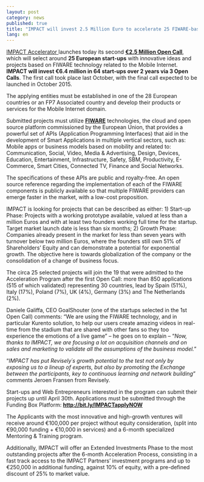 ```yaml
---
layout: post
category: news
published: true
title: "IMPACT will invest 2.5 Million Euro to accelerate 25 FIWARE-based startups"
lang: en
---
```


<a href="http://www.impact-accelerator.com/">IMPACT Accelerator </a>launches today its second <a href="http://bit.ly/IMPACTapplyNOW" target="_blank"><strong>€2.5 Million Open Call</strong></a>, which will select around <strong>25 European start-ups</strong> with innovative ideas and projects based on FIWARE technology related to the Mobile Internet. <strong>IMPACT will invest €6.4 million in 64 start-ups over 2 years via 3 Open Calls</strong>. The first call took place last October, with the final call expected to be launched in October 2015.

The applying entities must be established in one of the 28 European countries or an FP7 Associated country and develop their products or services for the Mobile Internet domain.

Submitted projects must utilize <strong><a href="http://www.fiware.org/">FIWARE</a></strong> technologies, the cloud and open source platform commissioned by the European Union, that provides a powerful set of APIs (Application Programming Interfaces) that aid in the development of Smart Applications in multiple vertical sectors, such as: Mobile apps or business models based on mobility and related to: Communication, Social, Video, Media &amp; Advertising, Design, Devices, Education, Entertainment, Infrastructure, Safety, SBM, Productivity, E-Commerce, Smart Cities, Connected TV, Finance and Social Networks.

The specifications of these APIs are public and royalty-free. An open source reference regarding the implementation of each of the FIWARE components is publicly available so that multiple FIWARE providers can emerge faster in the market, with a low-cost proposition.

IMPACT is looking for projects that can be described as either: 1) Start-up Phase: Projects with a working prototype available, valued at less than a million Euros and with at least two founders working full time for the startup. Target market launch date is less than six months; 2) Growth Phase: Companies already present in the market for less than seven years with turnover below two million Euros, where the founders still own 51% of Shareholders’ Equity and can demonstrate a potential for exponential growth. The objective here is towards globalization of the company or the consolidation of a change of business focus.

The circa 25 selected projects will join the 19 that were admitted to the Acceleration Program after the first Open Call: more than 850 applications (515 of which validated) representing 30 countries, lead by Spain (51%), Italy (17%), Poland (7%), UK (4%), Germany (3%) and The Netherlands (2%).

Daniele Galiffa, CEO GoalShouter (one of the startups selected in the 1st Open Call) comments: “We are using the FIWARE technology, and in particular Kurento solution, to help our users create amazing videos in real-time from the stadium that are shared with other fans so they too experience the emotions of a live game” – he goes on to explain – “<em>Now, thanks to IMPACT, we are focusing a lot on acquisition channels and on sales and marketing to validate all the assumptions of the business model.</em>”

“<em>IMPACT has put Revisely´s growth potential to the test not only by exposing us to a lineup of experts, but also by promoting the Exchange between the participants, key to continuous learning and network building</em>” comments Jeroen Fransen from Revisely.

Start-ups and Web Entrepreneurs interested in the program can submit their projects up until April 30th. Applications must be submitted through the Funding Box Platform: <strong><a href="http://bit.ly/IMPACTapplyNOW">http://bit.ly/IMPACTapplyNOW</a></strong>

The Applicants with the most innovative and high-growth ventures will receive around €100,000 per project without equity consideration, (split into €90,000 funding + €10,000 in services) and a 6-month specialized Mentoring &amp; Training program.

Additionally, IMPACT will offer an Extended Investments Phase to the most outstanding projects after the 6-month Acceleration Process, consisting in a fast track access to the IMPACT Partners’ investment programs and up to €250,000 in additional funding, against 10% of equity, with a pre-defined discount of 25% to market value.